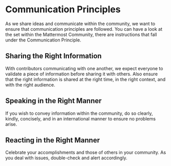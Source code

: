 # Communication Principles

As we share ideas and communicate within the community, we want to ensure that communication principles are followed. 
You can have a look at the set within the Mattermost Community, there are instructions that fall under the Communication Principle.

## Sharing the Right Information

With contributors communicating with one another, we expect everyone to validate a piece of information before sharing it with others. 
Also ensure that the right information is shared at the right time, in the right context, and with the right audience.

## Speaking in the Right Manner

If you wish to convey information within the community, do so clearly, kindly, concisely, and in an international manner to ensure no problems arise.

## Reacting in the Right Manner

Celebrate your accomplishments and those of others in your community. As you deal with issues, double-check and alert accordingly.

